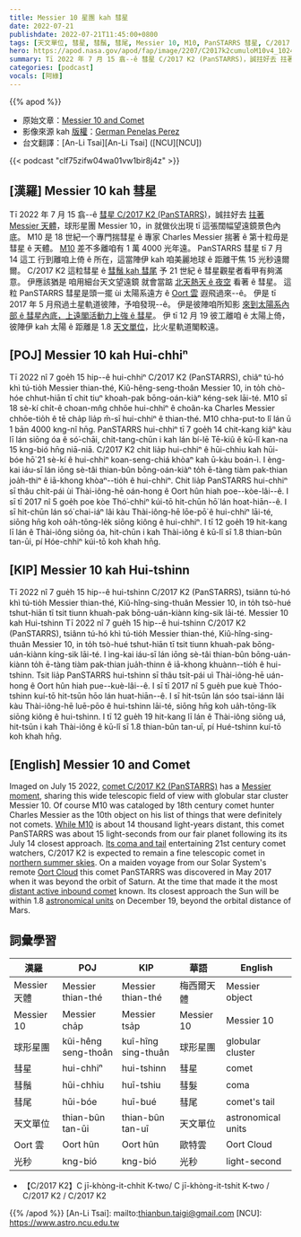 ```yaml
---
title: Messier 10 星團 kah 彗星
date: 2022-07-21
publishdate: 2022-07-21T11:45:00+0800
tags: [天文單位, 彗星, 彗鬚, 彗尾, Messier 10, M10, PanSTARRS 彗星, C/2017 K2 彗星, Oort 雲, 土星, 火星, 光秒]
hero: https://apod.nasa.gov/apod/fap/image/2207/C2017k2cumuloM10v4_1024.jpg
summary: Tī 2022 年 7 月 15 翕--ê 彗星 C/2017 K2 (PanSTARRS)，誠拄好去 拄著 Messier 天體，球形星團 Messier 10，in 就做伙出現 tī 這張闊幅望遠鏡景色內底。
categories: [podcast]
vocals: [阿綠]
---
```


{{% apod %}}

- 原始文章：[Messier 10 and Comet](https://apod.nasa.gov/apod/ap220721.html)
- 影像來源 kah [版權][copyright]：[German Penelas Perez](mailto:grpe_perez@gmail.com)
- 台文翻譯：[An-Li Tsai][An-Li Tsai] ([NCU][NCU])

{{< podcast "clf75zifw04wa01vw1bir8j4z" >}}

## [漢羅] Messier 10 kah 彗星
Tī 2022 年 7 月 15 翕--ê [彗星 C/2017 K2 (PanSTARRS)][comet C/2017 K2 (PanSTARRS)]，誠拄好去 [拄著 Messier 天體][Messier moment]，球形星團 Messier 10，in 就做伙出現 tī 這張闊幅望遠鏡景色內底。
M10 是 18 世紀一个專門揣彗星 ê 專家 Charles Messier 揣著 ê 第十粒毋是彗星 ê 天體。
[M10][While M10] 差不多離咱有 1 萬 4000 光年遠。
PanSTARRS 彗星 tī 7 月 14 這工 行到離咱上倚 ê 所在，這當陣伊 kah 咱美麗地球 ê 距離干焦 15 光秒遠爾爾。
C/2017 K2 這粒彗星 ê [彗鬚 kah 彗尾][Its coma and tail t] 予 21 世紀 ê 彗星觀星者看甲有夠滿意。
伊應該猶是 咱用細台天文望遠鏡 就會當踮 [北天熱天 ê 夜空][northern summer skies] 看著 ê 彗星。
這粒 PanSTARRS 彗星是頭一擺 ùi 太陽系遠方 ê [Oort 雲][Oort Cloud] 遐飛過來--ê。
伊是 tī 2017 年 5 月飛過土星軌道彼陣，予咱發現--ê。
伊是彼陣咱所知影 [來到太陽系內部 ê 彗星內底，上遠閣活動力上強 ê 彗星][distant active inbound comet]。
伊 tī 12 月 19 彼工離咱 ê 太陽上倚，彼陣伊 kah 太陽 ê 距離是 1.8 [天文單位][astronomical units]，比火星軌道閣較遠。

## [POJ] Messier 10 kah Hui-chhiⁿ
Tī 2022 nî 7 goe̍h 15 hip--ê hui-chhiⁿ C/2017 K2 (PanSTARRS), chiâⁿ tú-hó khì tú-tio̍h Messier thian-thé, Kiû-hêng-seng-thoân Messier 10, in to̍h chò-hóe chhut-hiān tī chit tiuⁿ khoah-pak bōng-oán-kiàⁿ kéng-sek lāi-té.
M10 sī 18 sè-kí chi̍t-ê choan-mn̂g chhōe hui-chhiⁿ ê choân-ka Charles Messier chhōe-tio̍h ê tē cha̍p lia̍p m̄-sī hui-chhiⁿ ê thian-thé.
M10 chha-put-to lî lán ū 1 bān 4000 kng-nî hn̄g.
PanSTARRS hui-chhiⁿ tī 7 goe̍h 14 chit-kang kiâⁿ kàu lī lán siōng óa ê só͘-chāi, chit-tang-chūn i kah lán bí-lē Tē-kiû ê kū-lî kan-na 15 kng-bió hn̄g niā-niā.
C/2017 K2 chit lia̍p hui-chhiⁿ ê hūi-chhiu kah hūi-bóe hō͘ 21 sè-kí ê hui-chhiⁿ koan-seng-chiá khòaⁿ kah ū-kàu boán-ì.
I èng-kai iáu-sī lán iōng sè-tâi thian-bûn bōng-oán-kiàⁿ to̍h ē-tàng tiàm pak-thian joa̍h-thiⁿ ê iā-khong khòaⁿ--tio̍h ê hui-chhiⁿ.
Chit lia̍p PanSTARRS hui-chhiⁿ sī thâu chi̍t-pái ùi Thài-iông-hē oán-hong ê Oort hûn hiah poe--kòe-lâi--ê.
I sī tī 2017 nî 5 goe̍h poe kòe Thó͘-chhiⁿ kúi-tō hit-chūn hō͘ lán hoat-hiān--ê.
I sī hit-chūn lán só͘ chai-iáⁿ lâi kàu Thài-iông-hē lōe-pō͘ ê hui-chhiⁿ lāi-té, siōng hn̄g koh oa̍h-tōng-le̍k siōng kiông ê hui-chhiⁿ.
I tī 12 goe̍h 19 hit-kang lī lán ê Thài-iông siōng óa, hit-chūn i kah Thài-iông ê kū-lî sī 1.8 thian-bûn tan-ūi, pí Hóe-chhiⁿ kúi-tō koh khah hn̄g.


## [KIP] Messier 10 kah Hui-tshinn
Tī 2022 nî 7 gue̍h 15 hip--ê hui-tshinn C/2017 K2 (PanSTARRS), tsiânn tú-hó khì tú-tio̍h Messier thian-thé, Kiû-hîng-sing-thuân Messier 10, in to̍h tsò-hué tshut-hiān tī tsit tiunn khuah-pak bōng-uán-kiànn kíng-sik lāi-té.
Messier 10 kah Hui-tshinn
Tī 2022 nî 7 gue̍h 15 hip--ê hui-tshinn C/2017 K2 (PanSTARRS), tsiânn tú-hó khì tú-tio̍h Messier thian-thé, Kiû-hîng-sing-thuân Messier 10, in to̍h tsò-hué tshut-hiān tī tsit tiunn khuah-pak bōng-uán-kiànn kíng-sik lāi-té.
I ìng-kai iáu-sī lán iōng sè-tâi thian-bûn bōng-uán-kiànn to̍h ē-tàng tiàm pak-thian jua̍h-thinn ê iā-khong khuànn--tio̍h ê hui-tshinn.
Tsit lia̍p PanSTARRS hui-tshinn sī thâu tsi̍t-pái uì Thài-iông-hē uán-hong ê Oort hûn hiah pue--kuè-lâi--ê.
I sī tī 2017 nî 5 gue̍h pue kuè Thóo-tshinn kuí-tō hit-tsūn hōo lán huat-hiān--ê.
I sī hit-tsūn lán sóo tsai-iánn lâi kàu Thài-iông-hē luē-pōo ê hui-tshinn lāi-té, siōng hn̄g koh ua̍h-tōng-li̍k siōng kiông ê hui-tshinn.
I tī 12 gue̍h 19 hit-kang lī lán ê Thài-iông siōng uá, hit-tsūn i kah Thài-iông ê kū-lî sī 1.8 thian-bûn tan-uī, pí Hué-tshinn kuí-tō koh khah hn̄g.

## [English] Messier 10 and Comet

Imaged on July 15 2022, [comet C/2017 K2 (PanSTARRS)][comet C/2017 K2 (PanSTARRS)] has a [Messier moment][Messier moment], sharing this wide telescopic field of view with globular star cluster Messier 10.
Of course M10 was cataloged by 18th century comet hunter Charles Messier as the 10th object on his list of things that were definitely not comets.
[While M10][While M10] is about 14 thousand light-years distant, this comet PanSTARRS was about 15 light-seconds from our fair planet following its its July 14 closest approach.
[Its coma and tail][Its coma and tail e] entertaining 21st century comet watchers, C/2017 K2 is expected to remain a fine telescopic comet in [northern summer skies][northern summer skies].
On a maiden voyage from our Solar System's remote [Oort Cloud][Oort Cloud] this comet PanSTARRS was discovered in May 2017 when it was beyond the orbit of Saturn.
At the time that made it the most [distant active inbound comet][distant active inbound comet] known.
Its closest approach the Sun will be within 1.8 [astronomical units][astronomical units] on December 19, beyond the orbital distance of Mars.

## 詞彙學習

|漢羅|POJ|KIP|華語|English|
|-|-|-|-|-|
|Messier 天體|Messier thian-thé|Messier thian-thé|梅西爾天體|Messier object|
|Messier 10|Messier cha̍p|Messier tsa̍p|Messier 10|Messier 10|
|球形星團|kûi-hêng seng-thoân|kuî-hîng sing-thuân|球形星團|globular cluster|
|彗星|hui-chhiⁿ|hui-tshinn|彗星|comet|
|彗鬚|hūi-chhiu|huī-tshiu|彗髮|coma|
|彗尾|hūi-bóe|huī-bué|彗尾|comet's tail|
|天文單位|thian-bûn tan-ūi|thian-bûn tan-uī|天文單位|astronomical units|
|Oort 雲|Oort hûn|Oort hûn|歐特雲|Oort Cloud|
|光秒|kng-bió|kng-bió|光秒|light-second|
- 【C/2017 K2】C jī-khòng-it-chhit K-two/ C jī-khòng-it-tshit K-two / C/2017 K2 / C/2017 K2

{{% /apod %}}
[An-Li Tsai]: mailto:thianbun.taigi@gmail.com
[NCU]: https://www.astro.ncu.edu.tw

[copyright]: https://apod.nasa.gov/apod/fap/lib/about_apod.html#srapply

[comet C/2017 K2 (PanSTARRS)]:https://en.wikipedia.org/wiki/C/2017_K2_(PanSTARRS)
[Messier moment]:https://www.nasa.gov/content/explore-the-night-sky-hubble-s-messier-catalog-bio
[While M10]:https://apod.nasa.gov/apod/ap010630.html
[Its coma and tail e]:https://apod.nasa.gov/apod/ap220630.html
[Its coma and tail t]:https://apod.tw/daily/20220630/
[northern summer skies]:https://in-the-sky.org/data/object.php?id=CK17K020
[Oort Cloud]:https://solarsystem.nasa.gov/solar-system/oort-cloud/overview/
[distant active inbound comet]:https://hubblesite.org/contents/news-releases/2017/news-2017-40.html
[astronomical units]:https://solarsystem.nasa.gov/news/1230/cosmic-distances/
